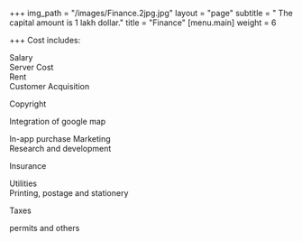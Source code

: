 +++
img_path = "/images/Finance.2jpg.jpg"
layout = "page"
subtitle = " The capital amount is 1 lakh dollar."
title = "Finance"
[menu.main]
weight = 6

+++
Cost includes:

Salary  
Server Cost  
Rent  
Customer Acquisition

Copyright

Integration of google map

In-app purchase Marketing  
Research and development

Insurance

Utilities  
Printing, postage and stationery

Taxes

permits and others